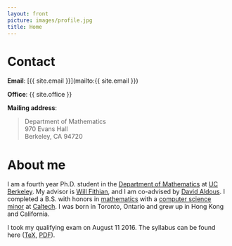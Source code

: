 ```yaml
---
layout: front
picture: images/profile.jpg
title: Home
---
```

# Contact

**Email**: [{{ site.email }}](mailto:{{ site.email }})

**Office**: {{ site.office }}

**Mailing address**:
> Department of Mathematics  
> 970 Evans Hall  
> Berkeley, CA 94720

# About me

I am a fourth year Ph.D. student in the [Department of Mathematics](http://math.berkeley.edu) at [UC Berkeley](http://www.berkeley.edu). My advisor is [Will Fithian](http://www.stat.berkeley.edu/~wfithian/index.html), and I am co-advised by [David Aldous](http://www.stat.berkeley.edu/~aldous/). I completed a B.S. with honors in [mathematics](http://pma.caltech.edu/content/math) with a [computer science minor](http://www.cms.caltech.edu) at [Caltech](http://www.caltech.edu). I was born in Toronto, Ontario and grew up in Hong Kong and California.

I took my qualifying exam on August 11 2016. The syllabus can be found here ([TeX](files/QualSyllabus.tex), [PDF](files/QualSyllabus.pdf)).